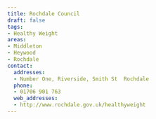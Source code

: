 ```yaml
---
title: Rochdale Council
draft: false
tags:
- Healthy Weight
areas:
- Middleton
- Heywood
- Rochdale
contact:
  addresses:
  - Number One, Riverside, Smith St  Rochdale
  phone:
  - 01706 901 763
  web_addresses:
  - http://www.rochdale.gov.uk/healthyweight
---
```



